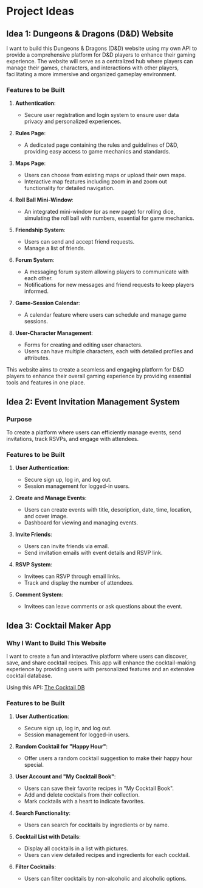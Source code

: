 # Project Ideas

## Idea 1: Dungeons & Dragons (D&D) Website

I want to build this Dungeons & Dragons (D&D) website using my own API to provide a comprehensive platform for D&D players to enhance their gaming experience. The website will serve as a centralized hub where players can manage their games, characters, and interactions with other players, facilitating a more immersive and organized gameplay environment.

### Features to be Built

1. **Authentication**:

   - Secure user registration and login system to ensure user data privacy and personalized experiences.

2. **Rules Page**:

   - A dedicated page containing the rules and guidelines of D&D, providing easy access to game mechanics and standards.

3. **Maps Page**:

   - Users can choose from existing maps or upload their own maps.
   - Interactive map features including zoom in and zoom out functionality for detailed navigation.

4. **Roll Ball Mini-Window**:

   - An integrated mini-window (or as new page) for rolling dice, simulating the roll ball with numbers, essential for game mechanics.

5. **Friendship System**:

   - Users can send and accept friend requests.
   - Manage a list of friends.

6. **Forum System**:

   - A messaging forum system allowing players to communicate with each other.
   - Notifications for new messages and friend requests to keep players informed.

7. **Game-Session Calendar**:

   - A calendar feature where users can schedule and manage game sessions.

8. **User-Character Management**:
   - Forms for creating and editing user characters.
   - Users can have multiple characters, each with detailed profiles and attributes.

This website aims to create a seamless and engaging platform for D&D players to enhance their overall gaming experience by providing essential tools and features in one place.

## Idea 2: Event Invitation Management System

### Purpose

To create a platform where users can efficiently manage events, send invitations, track RSVPs, and engage with attendees.

### Features to be Built

1. **User Authentication**:

   - Secure sign up, log in, and log out.
   - Session management for logged-in users.

2. **Create and Manage Events**:

   - Users can create events with title, description, date, time, location, and cover image.
   - Dashboard for viewing and managing events.

3. **Invite Friends**:

   - Users can invite friends via email.
   - Send invitation emails with event details and RSVP link.

4. **RSVP System**:

   - Invitees can RSVP through email links.
   - Track and display the number of attendees.

5. **Comment System**:
   - Invitees can leave comments or ask questions about the event.

## Idea 3: Cocktail Maker App

### Why I Want to Build This Website

I want to create a fun and interactive platform where users can discover, save, and share cocktail recipes. This app will enhance the cocktail-making experience by providing users with personalized features and an extensive cocktail database.

Using this API: [The Cocktail DB](https://www.thecocktaildb.com/api.php?ref=apilist.fun)

### Features to be Built

1. **User Authentication**:

   - Secure sign up, log in, and log out.
   - Session management for logged-in users.

2. **Random Cocktail for "Happy Hour"**:

   - Offer users a random cocktail suggestion to make their happy hour special.

3. **User Account and "My Cocktail Book"**:

   - Users can save their favorite recipes in "My Cocktail Book".
   - Add and delete cocktails from their collection.
   - Mark cocktails with a heart to indicate favorites.

4. **Search Functionality**:

   - Users can search for cocktails by ingredients or by name.

5. **Cocktail List with Details**:

   - Display all cocktails in a list with pictures.
   - Users can view detailed recipes and ingredients for each cocktail.

6. **Filter Cocktails**:
   - Users can filter cocktails by non-alcoholic and alcoholic options.
